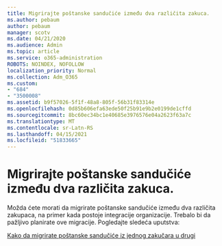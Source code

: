 ```yaml
---
title: Migrirajte poštanske sandučiće između dva različita zakuca.
ms.author: pebaum
author: pebaum
manager: scotv
ms.date: 04/21/2020
ms.audience: Admin
ms.topic: article
ms.service: o365-administration
ROBOTS: NOINDEX, NOFOLLOW
localization_priority: Normal
ms.collection: Adm_O365
ms.custom:
- "684"
- "3500008"
ms.assetid: b9f57026-5f1f-48a8-805f-56b31f83314e
ms.openlocfilehash: 0d85b606efa63ede50f25b91e9b2e0199de1cffd
ms.sourcegitcommit: 8bc60ec34bc1e40685e3976576e04a2623f63a7c
ms.translationtype: MT
ms.contentlocale: sr-Latn-RS
ms.lasthandoff: 04/15/2021
ms.locfileid: "51833665"
---
```

# <a name="migrate-mailboxes-between-two-different-tenants"></a>Migrirajte poštanske sandučiće između dva različita zakuca.

Možda ćete morati da migrirate poštanske sandučiće između dva različita zakupaca, na primer kada postoje integracije organizacije. Trebalo bi da pažljivo planirate ove migracije. Pogledajte sledeća uputstva:
  
[Kako da migrirate poštanske sandučiće iz jednog zakučara u drugi](https://docs.microsoft.com/Exchange/mailbox-migration/migrate-mailboxes-across-tenants)
  